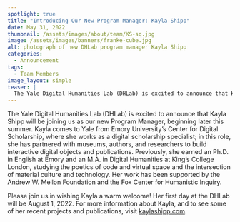 ```yaml
---
spotlight: true
title: "Introducing Our New Program Manager: Kayla Shipp"
date: May 31, 2022
thumbnail: /assets/images/about/team/KS-sq.jpg
image: /assets/images/banners/franke-cube.jpg
alt: photograph of new DHLab program manager Kayla Shipp
categories:
  - Announcement
tags:
  - Team Members
image_layout: simple
teaser: |
  The Yale Digital Humanities Lab (DHLab) is excited to announce that Kayla Shipp will be joining us as our new Program Manager, beginning later this summer. 
---
```

The Yale Digital Humanities Lab (DHLab) is excited to announce that Kayla Shipp will be joining us as our new Program Manager, beginning later this summer. Kayla comes to Yale from Emory University’s Center for Digital Scholarship, where she works as a digital scholarship specialist; in this role, she has partnered with museums, authors, and researchers to build interactive digital objects and publications. Previously, she earned an Ph.D. in English at Emory and an M.A. in Digital Humanities at King’s College London, studying the poetics of code and virtual space and the intersection of material culture and technology. Her work has been supported by the Andrew W. Mellon Foundation and the Fox Center for Humanistic Inquiry. 

Please join us in wishing Kayla a warm welcome! Her first day at the DHLab will be August 1, 2022. For more information about Kayla, and to see some of her recent projects and publications, visit <a href='http://kaylashipp.com/' target='blank
'>kaylashipp.com</a>.
